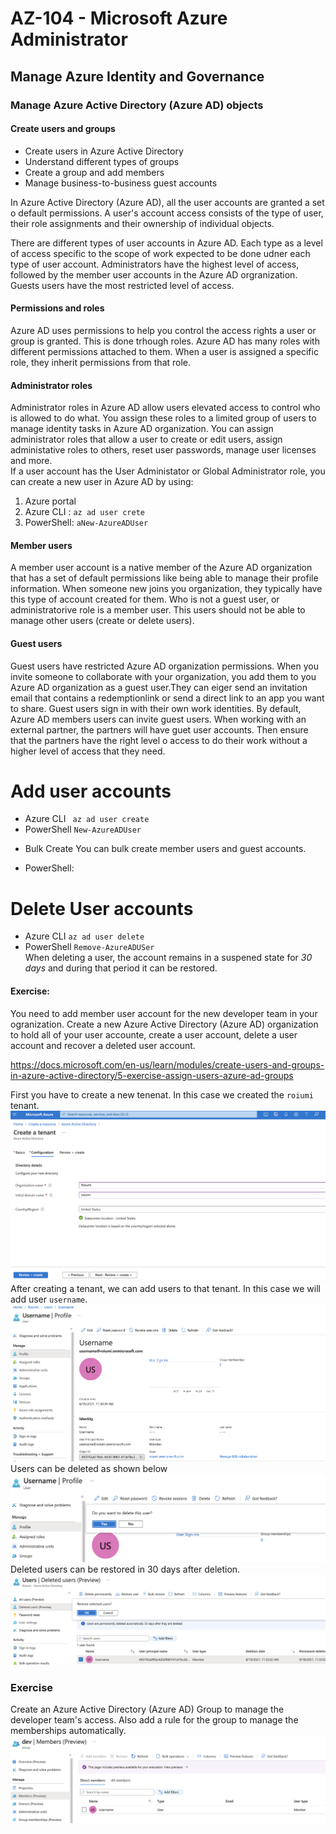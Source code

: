 # AZ-104 - Microsoft Azure Administrator
## Manage Azure Identity and Governance
### Manage Azure Active Directory (Azure AD) objects
#### Create users and groups

- Create users in Azure Active Directory
- Understand different types of groups
- Create a group and add members
- Manage business-to-business guest accounts

In Azure Active Directory (Azure AD), all the user accounts are granted a set o default permissions. A user's account access consists of the type of user, their role assignments and their ownership of individual objects. <br>

There are different types of user accounts in Azure AD. Each type as a level of access specific to the scope of work expected to be done udner each type of user account. Administrators have the highest level of access, followed by the member user accounts in the Azure AD orgranization. Guests users have the most restricted level of access.

#### Permissions and roles 
Azure AD uses permissions to help you control the access rights a user or group is granted. This is done trhough roles. Azure AD has many roles with different permissions attached to them. When a user is assigned a specific role, they inherit permissions from that role.

#### Administrator roles
Administrator roles in Azure AD allow users elevated access to control who is allowed to do what. You assign these roles to a limited group of users to manage identity tasks in Azure AD organization. You can assign administrator roles that allow a user to create or edit users, assign administative roles to others, reset user passwords, manage user licenses and more. <br>
If a user account has the User Administator or Global Administrator role, you can create a new user in Azure AD by using: <br>
1. Azure portal
2. Azure CLI :  `az ad user crete`
3. PowerShell: `aNew-AzureADUser`

#### Member users
A member user account is a native member of the Azure AD organization that has a set of default permissions like being able to manage their profile information. When someone new joins you organization, they typically have this type of account created for them. Who is not a guest user, or administratorive role is a member user. This users should not be able to manage other users (create or delete users).

#### Guest users
Guest users have restricted Azure AD organization permissions. When you invite someone to collaborate with your organization, you add them to you Azure AD organization as a guest user.They can eiger send an invitation email that contains a redemptionlink or send a direct link to an app you want to share. Guest users sign in with their own work identities. By default, Azure AD members users can invite guest users. When working with an external partner, the partners will have guet user accounts. Then ensure that the partners have the right level o access to do their work without a higher level of access that they need.

# Add user accounts
- Azure CLI ` az ad user create`
- PowerShell `New-AzureADUser`
* Bulk Create
You can bulk create member users and guest accounts. 
- PowerShell:

# Delete User accounts
- Azure CLI `az ad user delete`
- PowerShell `Remove-AzureADUSer` </br>
When deleting a user, the account remains in a suspened state for *30 days* and during that period it can be restored.

#### Exercise:
You need to add member user account for the new developer team in your ogranization. Create a new Azure Active Directory (Azure AD) organization to hold all of your user accounte, create a user account, delete a user account and recover a deleted user account.</br>

https://docs.microsoft.com/en-us/learn/modules/create-users-and-groups-in-azure-active-directory/5-exercise-assign-users-azure-ad-groups </br>

First you have to create a new tenenat. In this case we created the `roiumi` tenant.</br>
![Create New Tenant](images/create_tenant.png)</br>
After creating a tenant, we can add users to that tenant. In this case we will add user `username`. </br>
![Create user](images/create_user.png) </br>
Users can be deleted as shown below </br>
![Delete User](images/delete_user.png) </br>
Deleted users can be restored in 30 days after deletion. </br>
![Restore Deleted User](images/restore_user.png) </br>


### Exercise
Create an Azure Active Directory (Azure AD) Group to manage the developer team's access. Also add a rule for the group to manage the memberships automatically.
![Groups](images/group.png)

